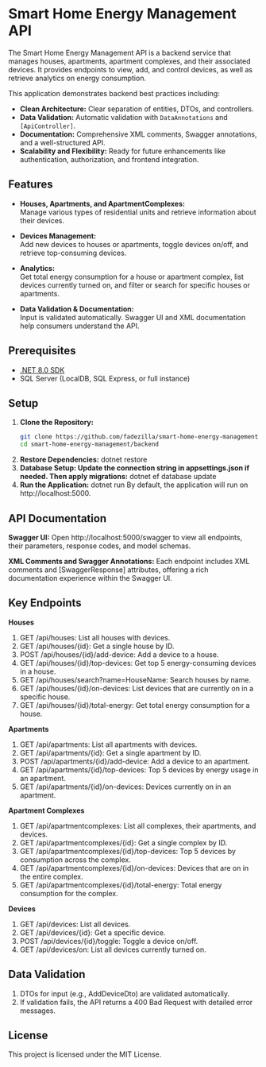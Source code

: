 # Smart Home Energy Management API

The Smart Home Energy Management API is a backend service that manages houses, apartments, apartment complexes, and their associated devices. It provides endpoints to view, add, and control devices, as well as retrieve analytics on energy consumption. 

This application demonstrates backend best practices including:
- **Clean Architecture:** Clear separation of entities, DTOs, and controllers.
- **Data Validation:** Automatic validation with `DataAnnotations` and `[ApiController]`.
- **Documentation:** Comprehensive XML comments, Swagger annotations, and a well-structured API.
- **Scalability and Flexibility:** Ready for future enhancements like authentication, authorization, and frontend integration.

## Features

- **Houses, Apartments, and ApartmentComplexes:**  
  Manage various types of residential units and retrieve information about their devices.
  
- **Devices Management:**  
  Add new devices to houses or apartments, toggle devices on/off, and retrieve top-consuming devices.
  
- **Analytics:**  
  Get total energy consumption for a house or apartment complex, list devices currently turned on, and filter or search for specific houses or apartments.
  
- **Data Validation & Documentation:**  
  Input is validated automatically. Swagger UI and XML documentation help consumers understand the API.

## Prerequisites

- [.NET 8.0 SDK](https://dotnet.microsoft.com/en-us/download/dotnet/8.0)
- SQL Server (LocalDB, SQL Express, or full instance)

## Setup

1. **Clone the Repository:**
   ```bash
   git clone https://github.com/fadezilla/smart-home-energy-management.git
   cd smart-home-energy-management/backend
2. **Restore Dependencies:**
    dotnet restore
3. **Database Setup: Update the connection string in appsettings.json if needed. Then apply migrations:**
    dotnet ef database update
4. **Run the Application:**
    dotnet run
    By default, the application will run on http://localhost:5000.

## API Documentation

**Swagger UI:**
Open http://localhost:5000/swagger to view all endpoints, their parameters, response codes, and model schemas.

**XML Comments and Swagger Annotations:**
Each endpoint includes XML comments and [SwaggerResponse] attributes, offering a rich documentation experience within the Swagger UI.

## Key Endpoints

**Houses**
1. GET /api/houses: List all houses with devices.
2. GET /api/houses/{id}: Get a single house by ID.
3. POST /api/houses/{id}/add-device: Add a device to a house.
4. GET /api/houses/{id}/top-devices: Get top 5 energy-consuming devices in a house.
5. GET /api/houses/search?name=HouseName: Search houses by name.
6. GET /api/houses/{id}/on-devices: List devices that are currently on in a specific house.
7. GET /api/houses/{id}/total-energy: Get total energy consumption for a house.

**Apartments**
1. GET /api/apartments: List all apartments with devices.
2. GET /api/apartments/{id}: Get a single apartment by ID.
3. POST /api/apartments/{id}/add-device: Add a device to an apartment.
4. GET /api/apartments/{id}/top-devices: Top 5 devices by energy usage in an apartment.
5. GET /api/apartments/{id}/on-devices: Devices currently on in an apartment.

**Apartment Complexes**
1. GET /api/apartmentcomplexes: List all complexes, their apartments, and devices.
2. GET /api/apartmentcomplexes/{id}: Get a single complex by ID.
3. GET /api/apartmentcomplexes/{id}/top-devices: Top 5 devices by consumption across the complex.
4. GET /api/apartmentcomplexes/{id}/on-devices: Devices that are on in the entire complex.
5. GET /api/apartmentcomplexes/{id}/total-energy: Total energy consumption for the complex.

**Devices**
1. GET /api/devices: List all devices.
2. GET /api/devices/{id}: Get a specific device.
3. POST /api/devices/{id}/toggle: Toggle a device on/off.
4. GET /api/devices/on: List all devices currently turned on.

## Data Validation
1. DTOs for input (e.g., AddDeviceDto) are validated automatically.
2. If validation fails, the API returns a 400 Bad Request with detailed error messages.

## License
This project is licensed under the MIT License.